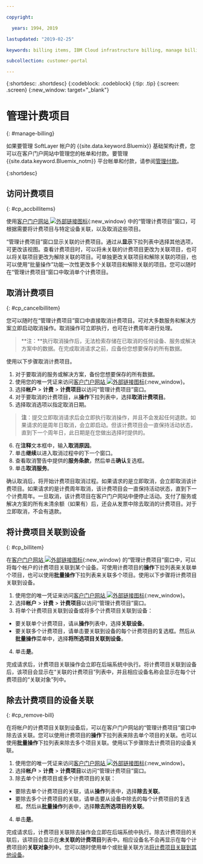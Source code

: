 ```yaml
---

copyright:

  years: 1994, 2019

lastupdated: "2019-02-25"

keywords: billing items, IBM Cloud infrastructure billing, manage billing items, accessing billing items 

subcollection: customer-portal

---
```


{:shortdesc: .shortdesc}
{:codeblock: .codeblock}
{:tip: .tip}
{:screen: .screen}
{:new_window: target="_blank"}


# 管理计费项目
{: #manage-billing}

如果要管理 SoftLayer 帐户的 {{site.data.keyword.Bluemix}} 基础架构计费，您可以在客户门户网站中管理您的帐单和付款。要管理 {{site.data.keyword.Bluemix_notm}} 平台帐单和付款，请参阅[管理付款](/docs/billing-usage?topic=billing-usage-linkedusage#linkedusage)。
  
{:shortdesc}

## 访问计费项目
{: #cp_accbillitems}

使用[客户门户网站 ![外部链接图标](../icons/launch-glyph.svg)](https://control.softlayer.com/){:new_window} 中的“管理计费项目”窗口，可根据需要将计费项目与特定设备关联，以及取消这些项目。

“管理计费项目”窗口显示关联的计费项目。通过从**显示**下拉列表中选择其他选项，可更改该视图。查看计费项目时，可以将未关联的计费项目更改为关联项目，也可以将关联项目更改为解除关联的项目。可单独更改关联项目和解除关联的项目，也可以使用“批量操作”功能一次性更改多个关联项目和解除关联的项目。您可以随时在“管理计费项目”窗口中取消单个计费项目。


## 取消计费项目
{: #cp_cancelbillitem}

您可以随时在“管理计费项目”窗口中直接取消计费项目。可对大多数服务和解决方案立即启动取消操作。取消操作可立即执行，也可在计费周年进行处理。

> **注：**执行取消操作后，无法检索存储在已取消的任何设备、服务或解决方案中的数据。在完成取消请求之前，应备份您想要保存的所有数据。

使用以下步骤取消计费项目。

1. 对于要取消的服务或解决方案，备份您想要保存的所有数据。
2. 使用您的唯一凭证来访问[客户门户网站 ![外部链接图标](../icons/launch-glyph.svg)](https://control.softlayer.com/){:new_window}。
3. 选择**帐户** > **计费** > **计费项目**以访问“管理计费项目”窗口。
4. 对于要取消的计费项目，从**操作**下拉列表中，选择**取消计费项目**。
5. 选择取消选项以指定取消日期。
>**注**：提交立即取消请求后会立即执行取消操作，并且不会发起任何退款。如果请求的是周年日取消，会立即启动。但该计费项目会一直保持活动状态，直到下一个周年日，此日期是在您做出选择时提供的。
6. 在**注释**文本框中，输入**取消原因**。
7. 单击**继续**以进入取消过程中的下一个窗口。
8. 查看取消警告中提供的**服务条款**，然后单击**确认**复选框。
9. 单击**取消服务**。

确认取消后，将开始计费项目取消过程。如果请求的是立即取消，会立即取消该计费项目。如果请求的是计费周年取消，该计费项目会一直保持活动状态，直到下一个计费周年。一旦取消，该计费项目在客户门户网站中便停止活动。支付了服务或解决方案的所有未清余额（如果有）后，还会从发票中除去取消的计费项目。对于立即取消，不会有退款。


## 将计费项目关联到设备
{: #cp_billitem}

在[客户门户网站 ![外部链接图标](../icons/launch-glyph.svg)](https://control.softlayer.com/){:new_window} 的“管理计费项目”窗口中，可以将每个帐户的计费项目关联到某个设备。可使用计费项目的**操作**下拉列表来关联单个项目，也可以使用**批量操作**下拉列表来关联多个项目。使用以下步骤将计费项目关联到设备。

1. 使用您的唯一凭证来访问[客户门户网站 ![外部链接图标](../icons/launch-glyph.svg)](https://control.softlayer.com/){:new_window}。
2. 选择**帐户** > **计费** > **计费项目**以访问“管理计费项目”窗口。
3. 将单个计费项目关联到设备或将多个计费项目关联到设备：
  * 要关联单个计费项目，请从**操作**列表中，选择**关联设备**。
  * 要关联多个计费项目，请单击要关联到设备的每个计费项目的复选框。然后从**批量操作**菜单中，选择**将所选项目关联到设备**。
4. 单击**是**。

完成请求后，计费项目关联操作会立即在后端系统中执行。将计费项目关联到设备后，该项目会显示在“关联的计费项目”列表中，并且相应设备名称会显示在每个计费项目的“关联对象”列中。


## 除去计费项目的设备关联
{: #cp_remove-bill}

在将帐户的计费项目关联到设备后，可以在客户门户网站的“管理计费项目”窗口中除去该关联。您可以使用计费项目的**操作**下拉列表来除去单个项目的关联。也可以使用**批量操作**下拉列表来除去多个项目关联。使用以下步骤除去计费项目的设备关联。

1. 使用您的唯一凭证来访问[客户门户网站 ![外部链接图标](../icons/launch-glyph.svg)](https://control.softlayer.com/){:new_window}。
2. 选择**帐户** > **计费** > **计费项目**以访问“管理计费项目”窗口。
3. 除去单个计费项目或多个计费项目的关联：
  * 要除去单个计费项目的关联，请从**操作**列表中，选择**除去关联**。
  * 要除去多个计费项目的关联，请单击要从设备中除去的每个计费项目的复选框。然后从**批量操作**列表中，选择**除去所选项目的关联**。
4. 单击**是**。

完成请求后，计费项目关联除去操作会立即在后端系统中执行。除去计费项目的关联后，该项目会显示在**未关联的计费项目**列表中。相应设备名不会再显示在每个计费项目的**关联对象**列中。您可以随时使用单个或批量关联方法[将计费项目关联到其他设备](/docs/customer-portal?topic=customer-portal-cp_remove-bill#cp_billitem)。
